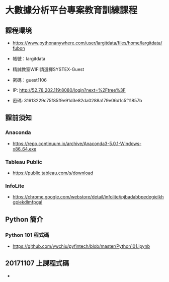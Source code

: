 # 大數據分析平台專案教育訓練課程

## 課程環境

- https://www.pythonanywhere.com/user/largitdata/files/home/largitdata/fubon

- 帳號：largitdata
 
- 精誠教室WIFI請選擇SYSTEX-Guest
- 密碼：guest1106

- IP: http://52.78.202.119:8080/login?next=%2Ftree%3F
- 密碼: 31613229c75f85f9e91d3e82da0288a179e06d1c5f11857b


## 課前須知
### Anaconda
- https://repo.continuum.io/archive/Anaconda3-5.0.1-Windows-x86_64.exe

### Tableau Public
- https://public.tableau.com/s/download

### InfoLite
- https://chrome.google.com/webstore/detail/infolite/ipjbadabbpedegielkhgpiekdlmfpgal

## Python 簡介

### Python 101 程式碼
- https://github.com/ywchiu/pyfintech/blob/master/Python101.ipynb

## 20171107 上課程式碼
- 